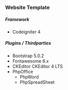 <h3>Website Template</h3>
<h5>Framework</h5>
<ul>
  <li>Codeigniter 4</li>
</ul>
<h5>Plugins / Thirdparties</h5>
<ul>
<li>Bootstrap 5.0.2</li>
  <li>Fontawesome 6.x</li>
<li>CKEditor CKEditor 4 LTS</li>
<li>PhpOffice
  <ul>
    <li>PhpWord</li>
    <li>PhpSpreadSheet</li>
  </ul>
</li> 
</ul>
